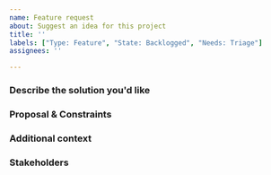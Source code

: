 ```yaml
---
name: Feature request
about: Suggest an idea for this project
title: ''
labels: ["Type: Feature", "State: Backlogged", "Needs: Triage"]
assignees: ''

---
```


<!-- A clear and concise description of what the problem is. Ex. I'm always frustrated when [...] -->

### Describe the solution you'd like
<!-- A clear and concise description of what you want to happen. -->

### Proposal & Constraints
<!-- What is the proposed solution / implementation? Is there a precedent of this approach succeeding elsewhere? -->

<!-- Which suggestions or requirements should be considered for how feature needs to appear or be implemented? -->

### Additional context
<!-- Add any other context or screenshots about the feature request here. -->

### Stakeholders
<!-- @ tag stakeholders of this bug -->


